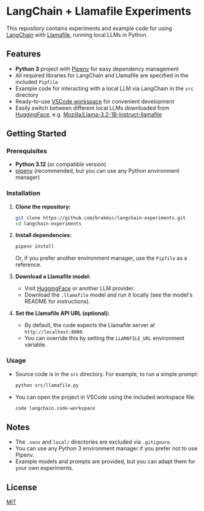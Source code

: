 # LangChain + Llamafile Experiments

This repository contains experiments and example code for using [LangChain](https://python.langchain.com/) with [Llamafile](https://github.com/Mozilla-Ocho/llamafile), running local LLMs in Python.

## Features

- **Python 3** project with [Pipenv](https://pipenv.pypa.io/en/latest/) for easy dependency management
- All required libraries for LangChain and Llamafile are specified in the included `Pipfile`
- Example code for interacting with a local LLM via LangChain in the `src` directory
- Ready-to-use [VSCode workspace](./langchain.code-workspace) for convenient development
- Easily switch between different local LLMs downloaded from [HuggingFace](https://huggingface.co/), e.g. [Mozilla/Llama-3.2-1B-Instruct-llamafile](https://huggingface.co/Mozilla/Llama-3.2-1B-Instruct-llamafile)

## Getting Started

### Prerequisites

- **Python 3.12** (or compatible version)
- [pipenv](https://pipenv.pypa.io/en/latest/) (recommended, but you can use any Python environment manager)

### Installation

1. **Clone the repository:**

    ```bash
    git clone https://github.com/brakmic/langchain-experiments.git
    cd langchain-experiments
    ```

2. **Install dependencies:**

    ```bash
    pipenv install
    ```

    Or, if you prefer another environment manager, use the `Pipfile` as a reference.

3. **Download a Llamafile model:**
    - Visit [HuggingFace](https://huggingface.co/Mozilla/Llama-3.2-1B-Instruct-llamafile) or another LLM provider.
    - Download the `.llamafile` model and run it locally (see the model's README for instructions).

4. **Set the Llamafile API URL (optional):**
    - By default, the code expects the Llamafile server at `http://localhost:8080`.
    - You can override this by setting the `LLAMAFILE_URL` environment variable.

### Usage

- Source code is in the `src` directory. For example, to run a simple prompt:

    ```bash
    python src/llamafile.py
    ```

- You can open the project in VSCode using the included workspace file:

    ```bash
    code langchain.code-workspace
    ```

## Notes

- The `.venv` and `local/` directories are excluded via `.gitignore`.
- You can use any Python 3 environment manager if you prefer not to use Pipenv.
- Example models and prompts are provided, but you can adapt them for your own experiments.

## License

[MIT](./LICENSE)

